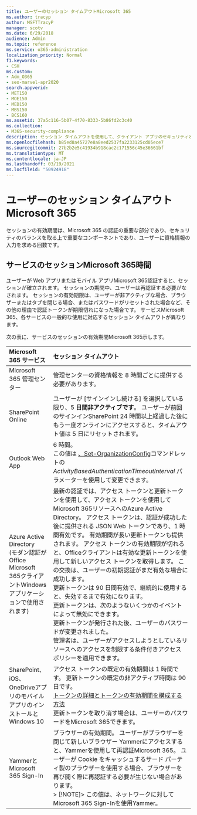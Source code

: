 ```yaml
---
title: ユーザーのセッション タイムアウトMicrosoft 365
ms.author: tracyp
author: MSFTTracyP
manager: scotv
ms.date: 6/29/2018
audience: Admin
ms.topic: reference
ms.service: o365-administration
localization_priority: Normal
f1.keywords:
- CSH
ms.custom:
- Adm_O365
- seo-marvel-apr2020
search.appverid:
- MET150
- MOE150
- MED150
- MBS150
- BCS160
ms.assetid: 37a5c116-5b07-4f70-8333-5b86fd2c3c40
ms.collection:
- M365-security-compliance
description: セッション タイムアウトを使用して、クライアント アプリのセキュリティとアクセスの容易性のバランスをMicrosoft 365します。
ms.openlocfilehash: b85ed8a45727e8a8eed2537fa2233125cd05ece7
ms.sourcegitcommit: 27b2b2e5c41934b918cac2c171556c45e36661bf
ms.translationtype: MT
ms.contentlocale: ja-JP
ms.lasthandoff: 03/19/2021
ms.locfileid: "50924918"
---
```

# <a name="session-timeouts-for-microsoft-365"></a>ユーザーのセッション タイムアウトMicrosoft 365

セッションの有効期間は、Microsoft 365 の認証の重要な部分であり、セキュリティのバランスを取る上で重要なコンポーネントであり、ユーザーに資格情報の入力を求める回数です。

## <a name="session-times-for-microsoft-365-services"></a>サービスのセッションMicrosoft 365時間

ユーザーが Web アプリまたはモバイル アプリMicrosoft 365認証すると、セッションが確立されます。 セッションの期間中、ユーザーは再認証する必要がなされます。 セッションの有効期限は、ユーザーが非アクティブな場合、ブラウザーまたはタブを閉じる場合、またはパスワードがリセットされた場合など、その他の理由で認証トークンが期限切れになった場合です。 サービスMicrosoft 365、各サービスの一般的な使用に対応するセッション タイムアウトが異なります。

次の表に、サービスのセッションの有効期間Microsoft 365示します。

| Microsoft 365 サービス | セッション タイムアウト |
|:-----|:-----|
|Microsoft 365 管理センター  <br/> |管理センターの資格情報を 8 時間ごとに提供する必要があります。  <br/> |
|SharePoint Online  <br/> |ユーザーが [サインインし続ける] を選択している限り、5 **日間非アクティブです**。 ユーザーが前回のサインインSharePoint 24 時間以上経過した後にもう一度オンラインにアクセスすると、タイムアウト値は 5 日にリセットされます。  <br/> |
|Outlook Web App  <br/> |6 時間。  <br/> この値は [、Set-OrganizationConfig](/powershell/module/exchange/set-organizationconfig)コマンドレットの _ActivityBasedAuthenticationTimeoutInterval_ パラメーターを使用して変更できます。  <br/> |
|Azure Active Directory  <br/> (モダン認証がOffice Microsoft 365クライアントWindowsアプリケーションで使用されます)  <br/> | 最新の認証では、アクセス トークンと更新トークンを使用して、アクセス トークンを使用してMicrosoft 365リソースへのAzure Active Directory。 アクセス トークンは、認証が成功した後に提供される JSON Web トークンであり、1 時間有効です。 有効期間が長い更新トークンも提供されます。 アクセス トークンの有効期限が切れると、Officeクライアントは有効な更新トークンを使用して新しいアクセス トークンを取得します。 この交換は、ユーザーの初期認証がまだ有効な場合に成功します。  <br/>  更新トークンは 90 日間有効で、継続的に使用すると、失効するまで有効になります。  <br/>  更新トークンは、次のようないくつかのイベントによって無効にできます。  <br/>  更新トークンが発行された後、ユーザーのパスワードが変更されました。  <br/>  管理者は、ユーザーがアクセスしようとしているリソースへのアクセスを制限する条件付きアクセス ポリシーを適用できます。  <br/> |
|SharePoint、iOS、OneDriveアプリのモバイル アプリのインストールとWindows 10  <br/> |アクセス トークンの既定の有効期間は 1 時間です。 更新トークンの既定の非アクティブ時間は 90 日です。  <br/> [トークンの詳細とトークンの有効期間を構成する方法](/azure/active-directory/active-directory-configurable-token-lifetimes) <br/> 更新トークンを取り消す場合は、ユーザーのパスワードをMicrosoft 365できます。  <br/> |
|YammerとMicrosoft 365 Sign-In  <br/> |ブラウザーの有効期間。 ユーザーがブラウザーを閉じて新しいブラウザー Yammerにアクセスすると、Yammerを使用して再認証Microsoft 365。 ユーザーが Cookie をキャッシュするサード パーティ製のブラウザーを使用する場合、ブラウザーを再び開く際に再認証する必要が生じない場合があります。  <br/> > [!NOTE]> この値は、ネットワークに対して Microsoft 365 Sign-Inを使用Yammer。           |
